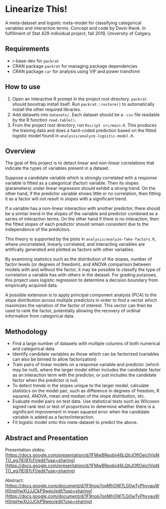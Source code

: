 Linearize This!
==============

A meta-dataset and logistic meta-model for classifying categorical variables
and interaction terms.
Concept and code by Devin Kwok.
In fulfillment of Stat 429 individual project, fall 2019, University of Calgary.

Requirements
------------
* r-base-dev for `packrat`
* CRAN package `packrat` for managing package dependencies
* CRAN package `car` for analysis using VIF and power transform

How to use
----------
1. Open an interactive R prompt in the project root directory. `packrat` should
boostrap install itself. Run `packrat::restore()` to automatically install
the other required libraries.
2. Add datasets into `datasets/`. Each dataset should be a `.csv` file readable
by the R function `read.table()`.
3. From the project root directory, run `Rscript src/main.R`. This produces the
training data and does a hard-coded prediction based on the fitted logistic model
found in `analysis/analyze-logistic-model.R`.

Overview
--------
The goal of this project is to detect linear and non-linear correlations that
indicate the types of variables present in a dataset.

Suppose a candidate variable which is strongly correlated with a response variable
is fitted as a categorical (factor) variable. Then its slopes (parameters) under linear
regression should exhibit a strong trend. On the other hand, if the predictor variable 
shows little or no correlation, then fitting it as a factor will not result in
slopes with a significant trend.

If a variable has a non-linear interaction with another predictor, there should
be a similar trend in the slopes of the variable and predictor combined as
a series of interaction terms. On the other hand if there is no interaction,
then the fitted slopes of each predictor should remain consistent due to the 
independence of the predictors.

This theory is supported by the plots in `analysis/analyze-fake-factors.R`,
where uncorrelated, linearly correlated, and interacting variables are artifically
generated and plotted as factors with other variables.

By examining statistics such as the distribution of the slopes, number of 
factor levels (or degrees of freedom), and ANOVA comparison between models
with and without the factor, it may be possible to classify the type of
correlation a variable has with others in the dataset. For grading purposes,
this project uses logistic regression to determine a decision boundary from
empirically acquired data.

A possible extension is to apply principal component analysis (PCA) to the
slope distribution across multiple predictors in order to find a vector which
maximizes the variation of the factor of interest. This vector can then be
used to rank the factor, potentially allowing the recovery of ordinal information
from categorical data.

Methodology
-----------
* Find a large number of datasets with multiple columns of both
numerical and categorical data
* Identify candidate variables as those which can be factorized
(variables can also be binned to allow factorization)
* Train pairs of linear models on a response variable and predictor (which may be null),
where the larger model either includes the candidate factor as an interaction term with
the predictor, or just includes the candidate factor when the predictor is null.
* To detect trends in the slopes unique to the larger model, calculate statistics
on the model pair, such as difference in degrees of freedom, R squared, ANOVA,
mean and median of the slope distribution, etc.
* Evaluate model pairs on test data. Use statistical tests such as Wilcoxon signed rank
test or test of proportions to determine whether there is a significant improvement in
mean squared error when the candidate variable is added as a factor/interaction.
* Fit logistic model onto this meta-dataset to predict the above.


Abstract and Presentation
-------------------------

Presentation slides: [https://docs.google.com/presentation/d/1FMwBReobji46LQtjJOflOeicIVjpNTO_eg7IEI97cFI/edit?usp=sharing](https://docs.google.com/presentation/d/1FMwBReobji46LQtjJOflOeicIVjpNTO_eg7IEI97cFI/edit?usp=sharing)

Abstract: [https://docs.google.com/document/d/1F9nop7opMhOW7LG0wTyPhvvauWH0npHwXUJJCkP9weo/edit?usp=sharing](https://docs.google.com/document/d/1F9nop7opMhOW7LG0wTyPhvvauWH0npHwXUJJCkP9weo/edit?usp=sharing)